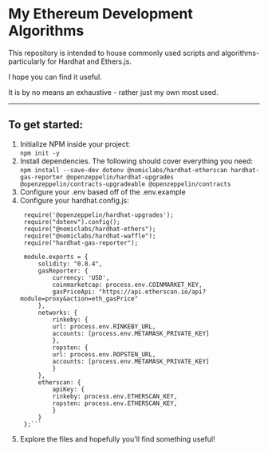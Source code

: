 # My Ethereum Development Algorithms

This repository is intended to house commonly used scripts and algorithms- particularly for Hardhat and Ethers.js.      
     
I hope you can find it useful.     
     
It is by no means an exhaustive - rather just my own most used.   

---
## To get started:

1. Initialize NPM inside your project:    
   `npm init -y`
2. Install dependencies. The following should cover everything you need:      
   ```npm install --save-dev dotenv @nomiclabs/hardhat-etherscan hardhat-gas-reporter @openzeppelin/hardhat-upgrades @openzeppelin/contracts-upgradeable @openzeppelin/contracts```
3. Configure your .env based off of the .env.example
4. Configure your hardhat.config.js:
   ```require("@nomiclabs/hardhat-etherscan");
    require('@openzeppelin/hardhat-upgrades');
    require("dotenv").config();
    require("@nomiclabs/hardhat-ethers");
    require("@nomiclabs/hardhat-waffle");
    require("hardhat-gas-reporter");

    module.exports = {
        solidity: "0.8.4",
        gasReporter: {
            currency: 'USD',
            coinmarketcap: process.env.COINMARKET_KEY,
            gasPriceApi: "https://api.etherscan.io/api?module=proxy&action=eth_gasPrice"
        },
        networks: {
            rinkeby: {
            url: process.env.RINKEBY_URL,
            accounts: [process.env.METAMASK_PRIVATE_KEY]
            },
            ropsten: {
            url: process.env.ROPSTEN_URL,
            accounts: [process.env.METAMASK_PRIVATE_KEY]
            }
        },
        etherscan: { 
            apiKey: {
            rinkeby: process.env.ETHERSCAN_KEY,
            ropsten: process.env.ETHERSCAN_KEY,
            }
        }
    };```
5. Explore the files and hopefully you'll find something useful!
